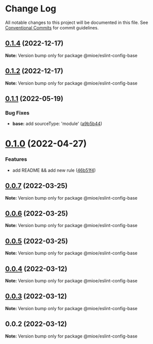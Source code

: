 # Change Log

All notable changes to this project will be documented in this file.
See [Conventional Commits](https://conventionalcommits.org) for commit guidelines.

## [0.1.4](https://github.com/mioe/eslint-config/compare/v0.1.3...v0.1.4) (2022-12-17)

**Note:** Version bump only for package @mioe/eslint-config-base





## [0.1.2](https://github.com/mioe/eslint-config/compare/v0.1.1...v0.1.2) (2022-12-17)

**Note:** Version bump only for package @mioe/eslint-config-base





## [0.1.1](https://github.com/mioe/eslint-config/compare/v0.1.0...v0.1.1) (2022-05-19)


### Bug Fixes

* **base:** add sourceType: 'module' ([a9b5b44](https://github.com/mioe/eslint-config/commit/a9b5b44a606ee3f489575dc0f6af665ff08445f7))





# [0.1.0](https://github.com/mioe/eslint-config/compare/v0.0.7...v0.1.0) (2022-04-27)


### Features

* add README && add new rule ([46b51f4](https://github.com/mioe/eslint-config/commit/46b51f46673fc9b3085027ebeb56bc6cf96239fd))





## [0.0.7](https://github.com/mioe/eslint-config/compare/v0.0.6...v0.0.7) (2022-03-25)

**Note:** Version bump only for package @mioe/eslint-config-base





## [0.0.6](https://github.com/mioe/eslint-config/compare/v0.0.5...v0.0.6) (2022-03-25)

**Note:** Version bump only for package @mioe/eslint-config-base





## [0.0.5](https://github.com/mioe/eslint-config/compare/v0.0.4...v0.0.5) (2022-03-25)

**Note:** Version bump only for package @mioe/eslint-config-base





## [0.0.4](https://github.com/mioe/eslint-config/compare/v0.0.3...v0.0.4) (2022-03-12)

**Note:** Version bump only for package @mioe/eslint-config-base





## [0.0.3](https://github.com/mioe/eslint-config/compare/v0.0.2...v0.0.3) (2022-03-12)

**Note:** Version bump only for package @mioe/eslint-config-base





## 0.0.2 (2022-03-12)

**Note:** Version bump only for package @mioe/eslint-config-base
